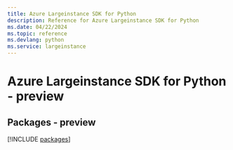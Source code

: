 ```yaml
---
title: Azure Largeinstance SDK for Python
description: Reference for Azure Largeinstance SDK for Python
ms.date: 04/22/2024
ms.topic: reference
ms.devlang: python
ms.service: largeinstance
---
```

# Azure Largeinstance SDK for Python - preview
## Packages - preview
[!INCLUDE [packages](largeinstance-index.md)]